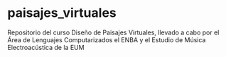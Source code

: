 # paisajes_virtuales
Repositorio del curso Diseño de Paisajes Virtuales, llevado a cabo por el Área de Lenguajes Computarizados el ENBA y el Estudio de Música Electroacústica de la EUM
